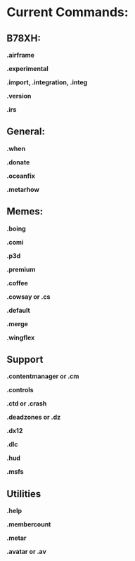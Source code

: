 # Current Commands:


## B78XH:

**.airframe**

**.experimental**

**.import, .integration, .integ**

**.version**

**.irs**

## General:

**.when**

**.donate**

**.oceanfix**

**.metarhow**

## Memes:

**.boing**

**.comi**

**.p3d**

**.premium**

**.coffee**

**.cowsay or .cs**

**.default**

**.merge**

**.wingflex**

## Support

**.contentmanager or .cm**

**.controls**

**.ctd or .crash**

**.deadzones or .dz**

**.dx12**

**.dlc**

**.hud**

**.msfs**

## Utilities

**.help**

**.membercount**

**.metar**

**.avatar or .av**

